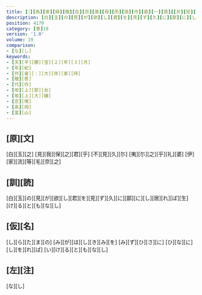 ```yaml
---
title: [（][為][家][婦][贈][在][京][尊][母][所][誂][作][歌][一][首][[并][短][歌]][）][反][歌][一][首]
description: [白][玉][の][見][が][欲][し][君][を][見][ず][久][に][鄙][に][し][居][れ][ば][生][け][る][と][も][な][し]
position: 4170
category: [巻]19
version: '1.0'
volume: 19
comparison:
- [な][し]
keywords:
- [天][平][勝][宝][２][年][３][月]
- [年][紀]
- [作][者][：][大][伴][家][持]
- [贈][答]
- [代][作]
- [坂][上][郎][女]
- [坂][上][大][嬢]
- [恋][情]
- [高][岡]
- [富][山]
---
```


## [原][文]

[白][玉][之] [見][我][保][之][君][乎] [不][見][久][尓] [夷][尓][之][乎][礼][婆] [伊][家][流][等][毛][奈][之]

## [訓][読]

[白][玉][の][見][が][欲][し][君][を][見][ず][久][に][鄙][に][し][居][れ][ば][生][け][る][と][も][な][し]

## [仮][名]

[し][ら][た][ま][の] [み][が][ほ][し][き][み][を] [み][ず][ひ][さ][に] [ひ][な][に][し][を][れ][ば] [い][け][る][と][も][な][し]

## [左][注]

[な][し]

